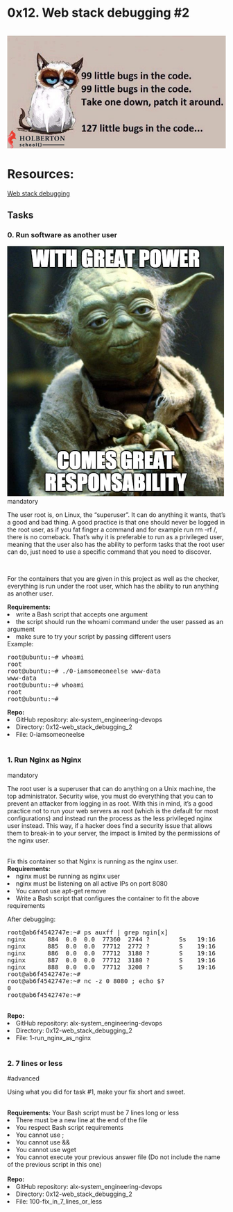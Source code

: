 <h1>0x12. Web stack debugging #2</h1>
<br>
<img src="images/debug2.jpg">
<br>

<h1>Resources:</h1>
<a href="https://intranet.alxswe.com/concepts/68">Web stack debugging</a>
<br>
<h2>Tasks</h2>
<h3>0. Run software as another user</h3>
<img src="images/debug1.png">
mandatory
<p>

The user root is, on Linux, the “superuser”. It can do anything it wants, that’s a good and bad thing. A good practice is that one should never be logged in the root user, as if you fat finger a command and for example run rm -rf /, there is no comeback. That’s why it is preferable to run as a privileged user, meaning that the user also has the ability to perform tasks that the root user can do, just need to use a specific command that you need to discover.
</p>
<br>
<p>
For the containers that you are given in this project as well as the checker, everything is run under the root user, which has the ability to run anything as another user.
</p>
<b>Requirements:</b>

<li>write a Bash script that accepts one argument</li>
<li>the script should run the whoami command under the user passed as an argument</li>
<li>make sure to try your script by passing different users</li>
Example:
<pre>
root@ubuntu:~# whoami
root
root@ubuntu:~# ./0-iamsomeoneelse www-data
www-data
root@ubuntu:~# whoami
root
root@ubuntu:~#
</pre>
<b>Repo:</b>
<br>
<li>GitHub repository: alx-system_engineering-devops</li>
<li>Directory: 0x12-web_stack_debugging_2</li>
<li>File: 0-iamsomeoneelse</li>
<br>
   
<h3>1. Run Nginx as Nginx</h3>
mandatory
<p>
The root user is a superuser that can do anything on a Unix machine, the top administrator. Security wise, you must do everything that you can to prevent an attacker from logging in as root. With this in mind, it’s a good practice not to run your web servers as root (which is the default for most configurations) and instead run the process as the less privileged nginx user instead. This way, if a hacker does find a security issue that allows them to break-in to your server, the impact is limited by the permissions of the nginx user.
</p>
<br>
Fix this container so that Nginx is running as the nginx user.
<br>
<b>Requirements:</b>

<li>nginx must be running as nginx user</li>
<li>nginx must be listening on all active IPs on port 8080</li>
<li>You cannot use apt-get remove</li>
<li>Write a Bash script that configures the container to fit the above requirements</li>

After debugging:
<br>
<pre>
root@ab6f4542747e:~# ps auxff | grep ngin[x]
nginx      884  0.0  0.0  77360  2744 ?        Ss   19:16   0:00 nginx: master process /usr/sbin/nginx
nginx      885  0.0  0.0  77712  2772 ?        S    19:16   0:00  \_ nginx: worker process
nginx      886  0.0  0.0  77712  3180 ?        S    19:16   0:00  \_ nginx: worker process
nginx      887  0.0  0.0  77712  3180 ?        S    19:16   0:00  \_ nginx: worker process
nginx      888  0.0  0.0  77712  3208 ?        S    19:16   0:00  \_ nginx: worker process
root@ab6f4542747e:~#
root@ab6f4542747e:~# nc -z 0 8080 ; echo $?
0
root@ab6f4542747e:~#
</pre>
<br>
<b>Repo:</b>

<li>GitHub repository: alx-system_engineering-devops</li>
<li>Directory: 0x12-web_stack_debugging_2</li>
<li>File: 1-run_nginx_as_nginx</li>
   <br>
<h3>2. 7 lines or less</h3>
#advanced
<p>
Using what you did for task #1, make your fix short and sweet.
</p>
<br>
<b>Requirements:</b>
<br<
<li>Your Bash script must be 7 lines long or less</li>
<li>There must be a new line at the end of the file</li>
<li>You respect Bash script requirements</li>
<li>You cannot use ;</li>
<li>You cannot use &&</li>
<li>You cannot use wget</li>
<li>You cannot execute your previous answer file (Do not include the name of the previous script in this one)</li>
<br>
<b>Repo:</b>

<li>GitHub repository: alx-system_engineering-devops</li>
<li>Directory: 0x12-web_stack_debugging_2</li>
<li>File: 100-fix_in_7_lines_or_less</li>
   


